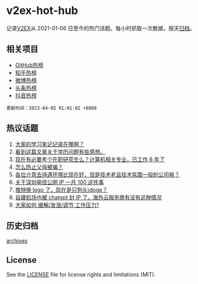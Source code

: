 # v2ex-hot-hub

 记录[V2EX](https://www.v2ex.com/)从 2021-01-06 日至今的热门话题。每小时抓取一次数据，按天[归档](archives)。
 
 ## 相关项目

- [GitHub热榜](https://github.com/it985/github-hot-hub)
- [知乎热榜](https://github.com/it985/zhihu-hot-hub)
- [微博热榜](https://github.com/it985/weibo-hot-hub)
- [头条热榜](https://github.com/it985/toutiao-hot-hub)
- [抖音热榜](https://github.com/it985/douyin-hot-hub)


 `更新时间：2023-04-05 01:01:02 +0800`

## 热议话题

1. [大家的学习笔记记录在哪啊？](https://www.v2ex.com/t/929711)
1. [看到这篇文章关于学历问题有些感想。](https://www.v2ex.com/t/929581)
1. [现在有必要考个在职研究生么？计算机相关专业，已工作 6 年了](https://www.v2ex.com/t/929591)
1. [怎么防止父母被骗？](https://www.v2ex.com/t/929669)
1. [各位介意去待遇环境比现在好，但是技术老且技术氛围一般的公司嘛？](https://www.v2ex.com/t/929576)
1. [关于深圳电信公网 IP 一月 100 这件事](https://www.v2ex.com/t/929678)
1. [推特换 logo 了，现在是只狗头\doge？](https://www.v2ex.com/t/929599)
1. [自建机场也被 chatgpt 封 IP 了，海外云服务商有没有这种情况](https://www.v2ex.com/t/929613)
1. [大家如何 缓解/发泄/调节 工作压力?](https://www.v2ex.com/t/929716)

## 历史归档

[archives](archives)

## License

See the [LICENSE](LICENSE) file for license rights and limitations (MIT).

